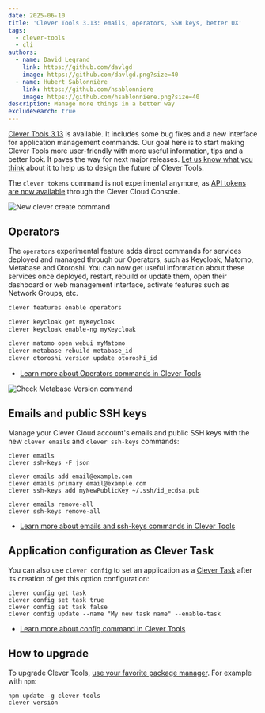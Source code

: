 ```yaml
---
date: 2025-06-10
title: 'Clever Tools 3.13: emails, operators, SSH keys, better UX'
tags:
  - clever-tools
  - cli
authors:
  - name: David Legrand
    link: https://github.com/davlgd
    image: https://github.com/davlgd.png?size=40
  - name: Hubert Sablonnière
    link: https://github.com/hsablonniere
    image: https://github.com/hsablonniere.png?size=40
description: Manage more things in a better way
excludeSearch: true
---
```


[Clever Tools 3.13](https://github.com/CleverCloud/clever-tools/releases/tag/3.13.0) is available. It includes some bug fixes and a new interface for application management commands. Our goal here is to start making Clever Tools more user-friendly with more useful information, tips and a better look. It paves the way for next major releases. [Let us know what you think](https://github.com/CleverCloud/clever-tools/issues) about it to help us to design the future of Clever Tools.

The `clever tokens` command is not experimental anymore, as [API tokens are now available](/developers/changelog/2025/06-05-api-tokens-console-tips/) through the Clever Cloud Console.

![New clever create command](/images/clever-tools-new-create.webp)

## Operators

The `operators` experimental feature adds direct commands for services deployed and managed through our Operators, such as Keycloak, Matomo, Metabase and Otoroshi. You can now get useful information about these services once deployed, restart, rebuild or update them, open their dashboard or web management interface, activate features such as Network Groups, etc.

```bash
clever features enable operators

clever keycloak get myKeycloak
clever keycloak enable-ng myKeycloak

clever matomo open webui myMatomo
clever metabase rebuild metabase_id
clever otoroshi version update otoroshi_id
```

- [Learn more about Operators commands in Clever Tools](/developers/doc/cli/operators/)

![Check Metabase Version command](/images/clever-tools-metabase-version-check.webp)

## Emails and public SSH keys

Manage your Clever Cloud account's emails and public SSH keys with the new `clever emails` and `clever ssh-keys` commands:

```
clever emails
clever ssh-keys -F json

clever emails add email@example.com
clever emails primary email@example.com
clever ssh-keys add myNewPublicKey ~/.ssh/id_ecdsa.pub

clever emails remove-all
clever ssh-keys remove-all
```

- [Learn more about emails and ssh-keys commands in Clever Tools](/developers/doc/cli/#emails)

## Application configuration as Clever Task

You can also use `clever config` to set an application as a [Clever Task](/developers/doc/develop/tasks/) after its creation of get this option configuration:

```
clever config get task
clever config set task true
clever config set task false
clever config update --name "My new task name" --enable-task
```

- [Learn more about config command in Clever Tools](/developers/doc/cli/applications/configuration/)

## How to upgrade

To upgrade Clever Tools, [use your favorite package manager](/developers/doc/cli/install/). For example with `npm`:

```
npm update -g clever-tools
clever version
```
